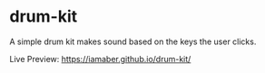 # drum-kit
A simple drum kit makes sound based on the keys the user clicks.

Live Preview: https://iamaber.github.io/drum-kit/
